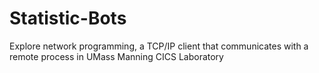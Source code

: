 # Statistic-Bots
Explore network programming, a TCP/IP client that communicates with a remote process in UMass Manning CICS Laboratory 
